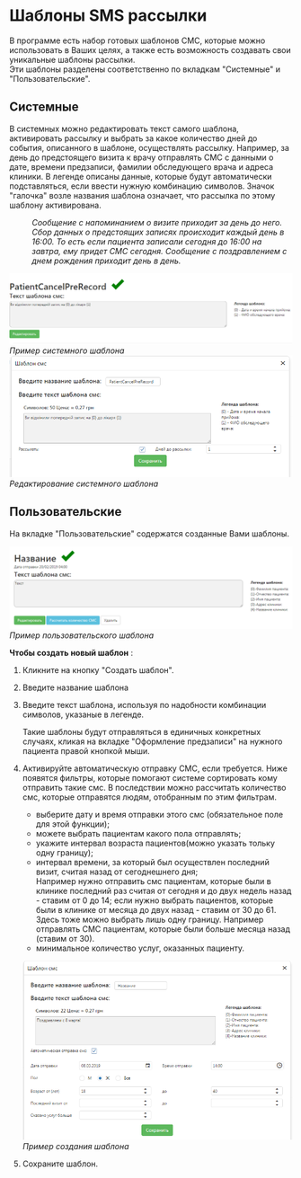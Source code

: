 # Шаблоны SMS рассылки

В программе есть набор готовых шаблонов СМС, которые можно использовать в Ваших целях, а также есть возможность создавать свои уникальные шаблоны рассылки.    
Эти шаблоны разделены соответственно по вкладкам "Системные" и "Пользовательские".   
## Системные
 В системных можно редактировать текст самого шаблона, активировать рассылку и выбрать за какое количество дней до события, описанного в шаблоне, осуществлять рассылку. Например, за день до предстоящего визита к врачу отправлять СМС с данными о дате, времени предзаписи, фамилии обследующего врача и адреса клиники. В легенде описаны данные, которые будут автоматически подставляться, если ввести нужную комбинацию символов. Значок "галочка" возле названия шаблона означает, что рассылка по этому шаблону активирована.    

<p style="margin-left:40px"><i>Сообщение с напоминанием о визите приходит за день до него. Сбор данных о предстоящих записях происходит каждый день в 16:00. То есть если пациента записали сегодня до 16:00 на завтра, ему придет СМС сегодня.   
Сообщение с поздравлением с днем рождения приходит день в день.</i></p>

![Image](Image/SmsTemplate.PNG)   
*Пример системного шаблона*
![Image](Image/SmsTemplate1.PNG)   
*Редактирование системного шаблона*   

## Пользовательские
На вкладке "Пользовательские" содержатся созданные Вами шаблоны. 

![Image](Image/SmsTemplate2.PNG)
*Пример пользовательского шаблона*   

**Чтобы создать новый шаблон** :
1. Кликните на кнопку "Создать шаблон".
2. Введите название шаблона
3. Введите текст шаблона, используя по надобности комбинации символов, указаные в легенде.     

    Такие шаблоны будут отправляться в единичных конкретных случаях, кликая на вкладке "Оформление предзаписи" на нужного пациента правой кнопкой мыши.   

4. Активируйте автоматическую отправку СМС, если требуется. Ниже появятся фильтры, которые помогают системе сортировать кому отправить такие смс. В последствии можно рассчитать количество смс, которые отправятся людям, отобранным по этим фильтрам.    
    - выберите дату и время отправки этого смс (обязательное поле для этой функции);
    - можете выбрать пациентам какого пола отправлять;
    - укажите интервал возраста пациентов(можно указать тольку одну границу);
    - интервал времени, за который был осуществлен последний визит, считая назад от сегоднешнего дня;    
    Например нужно отправить смс пациентам, которые были в клинике последний раз считая от сегодня и до двух недель назад - ставим от 0 до 14; если нужно выбрать пациентов, которые были в клинике от месяца до двух назад - ставим от 30 до 61.   
    Здесь тоже можно выбрать лишь одну границу. Например отправлять СМС пациентам, которые были больше месяца назад (ставим от 30).
    - минимальное количество услуг, оказанных пациенту.    
    
   ![Image](Image/SmsTemplate3.PNG)
*Пример создания шаблона*
5. Сохраните шаблон.
